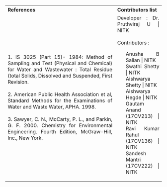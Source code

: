 <table style="text-align:justify;">
  <tr style="background-color:transparent;">
    <th style="width:70%;">References</th>
    <th style="width:30%;">Contributors list</th>
  </tr>
  <tr style="background-color:transparent;">
    <td  style="width:70%;">
    1. IS 3025 (Part 15)- 1984: Method of Sampling and Test (Physical and Chemical) for Water and Wastewater : Total Residue (total Solids, Dissolved and Suspended, First Revision.</br></br>
    2. American Public Health Association et al, Standard Methods for the Examinations of Water and Waste Water, APHA. 1998.</br></br>
    3. Sawyer, C. N., McCarty, P. L., and Parkin, G. F. 2000. Chemistry for Environmental Engineering. Fourth Edition, McGraw-Hill, Inc., New York.</td>
    <td style="width:30%;">Developer : Dr. Pruthviraj U | NITK</br></br>
    Contributors :
    <ul style="list-style-type: none;">
    <li>Anusha B Salian | NITK</li>
    <li>Swathi Shetty | NITK</li>
    <li>Aishwarya Shetty | NITK</li>
    <li>Aishwarya Hegde | NITK</li>
    <li>Gautam Anand (17CV213) | NITK</li>
    <li>Ravi Kumar Rahul (17CV136) | NITK</li>
    <li>Sandesh Mantri (17CV222) | NITK</li>
    </ul></td>
  </tr>
</table>
